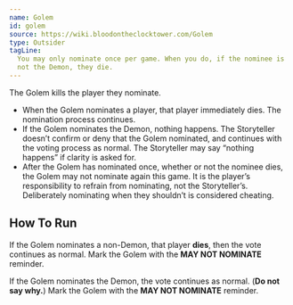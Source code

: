 ```yaml
---
name: Golem
id: golem
source: https://wiki.bloodontheclocktower.com/Golem
type: Outsider
tagLine:
  You may only nominate once per game. When you do, if the nominee is
  not the Demon, they die.
---
```


The Golem kills the player they nominate.

- When the Golem nominates a player, that player immediately dies. The
  nomination process continues.
- If the Golem nominates the Demon, nothing happens. The Storyteller
  doesn’t confirm or deny that the Golem nominated, and continues with
  the voting process as normal. The Storyteller may say “nothing
  happens” if clarity is asked for.
- After the Golem has nominated once, whether or not the nominee dies,
  the Golem may not nominate again this game. It is the player’s
  responsibility to refrain from nominating, not the Storyteller’s.
  Deliberately nominating when they shouldn’t is considered cheating.

## How To Run

If the Golem nominates a non-Demon, that player **dies**, then the vote
continues as normal. Mark the Golem with the **MAY NOT NOMINATE**
reminder.

If the Golem nominates the Demon, the vote continues as normal. (**Do
not say why.**) Mark the Golem with the **MAY NOT NOMINATE** reminder.
